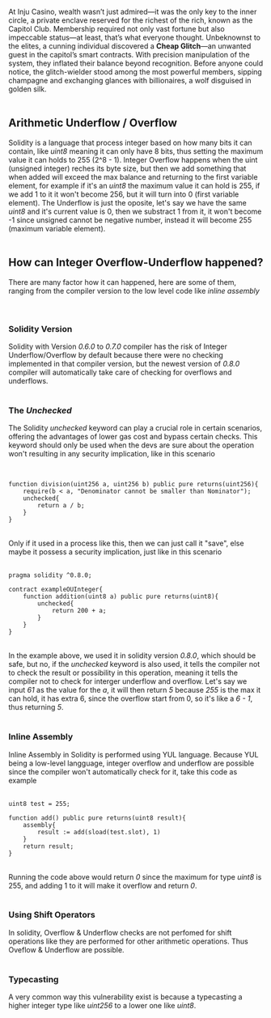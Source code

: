 At Inju Casino, wealth wasn’t just admired—it was the only key to the inner circle, a private enclave reserved for the richest of the rich, known as the Capitol Club. Membership required not only vast fortune but also impeccable status—at least, that’s what everyone thought. Unbeknownst to the elites, a cunning individual discovered a **Cheap Glitch**—an unwanted guest in the capitol’s smart contracts. With precision manipulation of the system, they inflated their balance beyond recognition. Before anyone could notice, the glitch-wielder stood among the most powerful members, sipping champagne and exchanging glances with billionaires, a wolf disguised in golden silk. &nbsp;  
&nbsp;  
## Arithmetic Underflow / Overflow

Solidity is a language that process integer based on how many bits it can contain, like *uint8* meaning it can only have 8 bits, thus setting the maximum value it can holds to 255 (2^8 - 1). Integer Overflow happens when the uint (unsigned integer) reches its byte size, but then we add something that when added will exceed the max balance and returning to the first variable element, for example if it's an *uint8* the maximum value it can hold is 255, if we add 1 to it it won't become 256, but it will turn into 0 (first variable element). The Underflow is just the oposite, let's say we have the same *uint8* and it's current value is 0, then we substract 1 from it, it won't become -1 since unsigned cannot be negative number, instead it will become 255 (maximum variable element). &nbsp;  
&nbsp;  

## How can Integer Overflow-Underflow happened?
There are many factor how it can happened, here are some of them, ranging from the compiler version to the low level code like *inline assembly* &nbsp;  
&nbsp;  

### Solidity Version

Solidity with Version *0.6.0* to *0.7.0* compiler has the risk of Integer Underflow/Overflow by default because there were no checking implemented in that compiler version, but the newest version of *0.8.0* compiler will automatically take care of checking for overflows and underflows. &nbsp;  
&nbsp;  
### The *Unchecked*

The Solidity *unchecked* keyword can play a crucial role in certain scenarios, offering the advantages of lower gas cost and bypass certain checks. This keyword should only be used when the devs are sure about the operation won't resulting in any security implication, like in this scenario &nbsp;  
&nbsp;  
```solidity

function division(uint256 a, uint256 b) public pure returns(uint256){
    require(b < a, "Denominator cannot be smaller than Nominator");
    unchecked{
        return a / b;
    }
}
```
&nbsp;  
Only if it used in a process like this, then we can just call it "save", else maybe it possess a security implication, just like in this scenario &nbsp;  
&nbsp;  
```solidity
pragma solidity ^0.8.0;

contract exampleOUInteger{
    function addition(uint8 a) public pure returns(uint8){
        unchecked{
            return 200 + a;
        }
    }
}
```
&nbsp;  
In the example above, we used it in solidity version *0.8.0*, which should be safe, but no, if the *unchecked* keyword is also used, it tells the compiler not to check the result or possibility in this operation, meaning it tells the compiler not to check for interger underflow and overflow. Let's say we input *61* as the value for the *a*, it will then return *5* because *255* is the max it can hold, it has extra 6, since the overflow start from 0, so it's like a *6 - 1*, thus returning *5*. &nbsp;  
&nbsp;  

### Inline Assembly
Inline Assembly in Solidity is performed using YUL language. Because YUL being a low-level langguage, integer overflow and underflow are possible since the compiler won't automatically check for it, take this code as example &nbsp;  
&nbsp;  

```solidity 
uint8 test = 255;

function add() public pure returns(uint8 result){
    assembly{
        result := add(sload(test.slot), 1)
    }
    return result;
}
```
&nbsp;  
Running the code above would return *0* since the maximum for type *uint8* is 255, and adding 1 to it will make it overflow and return *0*. &nbsp;  
&nbsp;  

### Using Shift Operators
In solidity, Overflow & Underflow checks are not perfomed for shift operations like they are performed for other arithmetic operations. Thus Oveflow & Underflow are possible. &nbsp;  
&nbsp;  

### Typecasting
A very common way this vulnerability exist is because a typecasting a higher integer type like *uint256* to a lower one like *uint8*.
